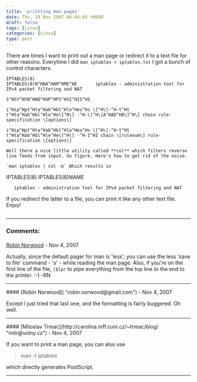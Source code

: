```yaml
---
title: 'printting man pages'
date: Thu, 29 Nov 2007 04:04:43 +0000
draft: false
tags: [Linux]
categories: [Linux]
type: post
---
```


There are times I want to print out a man page or redirect it to a text file for other reasons. Everytime I did `man iptables > iptables.txt` I got a bunch of control characters.

```
IPTABLES(8)                                                        IPTABLES(8)N^HNA^HAM^HME^HE       iptables - administration tool for IPv4 packet filtering and NAT

S^HSY^HYN^HNO^HOP^HPS^HSI^HIS^HS

i^Hip^Hpt^Hta^Hab^Hbl^Hle^Hes^Hs \[^H\[-^H-t^Ht t^Hta^Hab^Hbl^Hle^He\]^H\] -^H-\[^H\[A^HAD^HD\]^H\] chain rule-specification \[options\]

i^Hip^Hpt^Hta^Hab^Hbl^Hle^Hes^Hs \[^H\[-^H-t^Ht t^Hta^Hab^Hbl^Hle^He\]^H\] -^H-I^HI chain \[rulenum\] rule-specification \[options\]

Well there a nice little utility called **col** which filters reverse line feeds from input. Go figure. Here's how to get rid of the noise.

`man iptables | col -b` Which results in

```
IPTABLES(8)                            IPTABLES(8)NAME

       iptables - administration tool for IPv4 packet filtering and NAT

If you redirect the latter to a file, you can print it like any other text file. Enjoy!


```
```
---
### Comments:
#### 
[Robin Norwood]( "robin.norwood@gmail.com") - <time datetime="2007-11-29 00:55:24">Nov 4, 2007</time>

Actually, since the default pager for man is 'less', you can use the less 'save to file' command - 's' - while reading the man page. Also, if you're on the first line of the file, `|$lpr` to pipe everything from the top line to the end to the printer. :-) -RN
<hr />
#### 
[Robin Norwood]( "robin.norwood@gmail.com") - <time datetime="2007-11-29 00:57:37">Nov 4, 2007</time>

Except I just tried that last one, and the formatting is fairly buggered. Oh well.
<hr />
#### 
[Miloslav Trmac](http://carolina.mff.cuni.cz/~trmac/blog/ "mitr@volny.cz") - <time datetime="2007-11-29 06:59:08">Nov 4, 2007</time>

If you want to print a man page, you can also use

> man -t iptables

which directly generates PostScript.
<hr />
